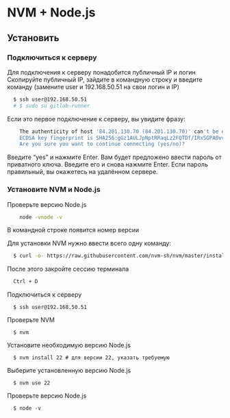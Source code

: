 # NVM + Node.js
## Установить

### Подключиться к серверу
   
Для подключения к серверу понадобится публичный IP и логин
Скопируйте публичный IP, зайдите в командную строку и введите команду
(замените user и 192.168.50.51 на свои логин и IP)

```bash
  $ ssh user@192.168.50.51
  # $ sudo su gitlab-runner
```

Если это первое подключение к серверу, вы увидите фразу:

```bash
    The authenticity of host '84.201.130.70 (84.201.130.70)' can't be established.
    ECDSA key fingerprint is SHA256:gGz1AULJpNptRRaqLz2FQTDf/IRxSGPA0vvmmXWy/6I.
    Are you sure you want to continue connecting (yes/no)?
```

Введите “yes” и нажмите Enter. Вам будет предложено ввести пароль от приватного ключа. Введите его и снова нажмите Enter. Если пароль правильный, вы окажетесь на удалённом сервере.

### Установите NVM и Node.js

Проверьте версию Node.js
```bash
    node -vnode -v
```
В командной строке появится номер версии

Для установки NVM нужно ввести всего одну команду:
```bash
  $ curl -o- https://raw.githubusercontent.com/nvm-sh/nvm/master/install.sh | bash
```

После этого закройте сессию терминала
```bash
  Ctrl + D
```

Подключиться к серверу
```shell
  $ ssh user@192.168.50.51
```

Проверьте NVM
```shell
  $ nvm
```

Установите необходимую версию Node.js
```shell
  $ nvm install 22 # для версии 22, указать требуемую
```

Выберите установленную версию Node.js
```shell
  $ nvm use 22
```

Проверьте версию Node.js
```shell
  $ node -v
```
